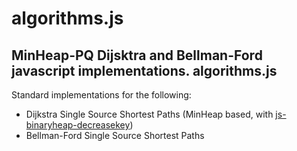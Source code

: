 algorithms.js
============

MinHeap-PQ Dijsktra and Bellman-Ford javascript implementations.
algorithms.js
-------------

Standard implementations for the following:

 - Dijkstra Single Source Shortest Paths (MinHeap based, with [js-binaryheap-decreasekey][1])
 - Bellman-Ford Single Source Shortest Paths


 


  [1]: https://github.com/rombdn/js-binaryheap-decreasekey
